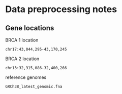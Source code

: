# Data preprocessing notes


## Gene locations

BRCA 1 location
```
chr17:43,044,295-43,170,245
```

BRCA 2 location
```
chr13:32,315,086-32,400,266
```

reference genomes
```
GRCh38_latest_genomic.fna
```